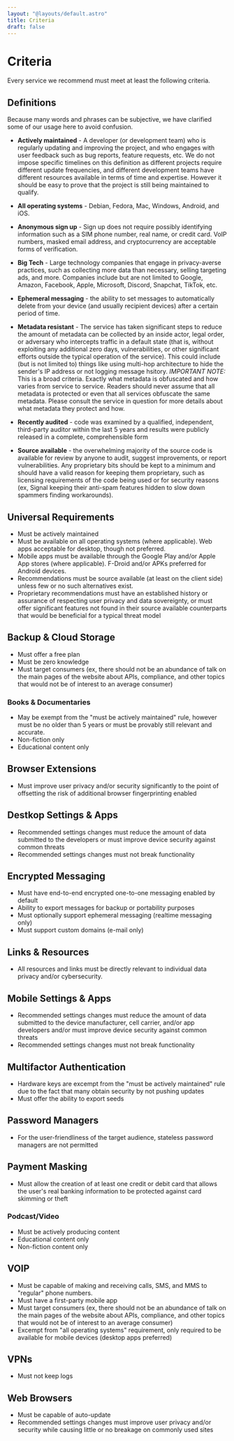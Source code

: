 ```yaml
---
layout: "@layouts/default.astro"
title: Criteria
draft: false
---
```


# Criteria

Every service we recommend must meet at least the following criteria.

## Definitions

Because many words and phrases can be subjective, we have clarified some of our usage here to avoid confusion.

* **Actively maintained** - A developer (or development team) who is regularly updating and improving the project, and who engages with user feedback such as bug reports, feature requests, etc. We do not impose specific timelines on this definition as different projects require different update frequencies, and different development teams have different resources available in terms of time and expertise. However it should be easy to prove that the project is still being maintained to qualify.

* **All operating systems** - Debian, Fedora, Mac, Windows, Android, and iOS.

* **Anonymous sign up** - Sign up does not require possibly identifying information such as a SIM phone number, real name, or credit card. VoIP numbers, masked email address, and cryptocurrency are acceptable forms of verification.

* **Big Tech** - Large technology companies that engage in privacy-averse practices, such as collecting more data than necessary, selling targeting ads, and more. Companies include but are not limited to Google, Amazon, Facebook, Apple, Microsoft, Discord, Snapchat, TikTok, etc.

* **Ephemeral messaging** - the ability to set messages to automatically delete from your device (and usually recipient devices) after a certain period of time.

* **Metadata resistant** - The service has taken significant steps to reduce the amount of metadata can be collected by an inside actor, legal order, or adversary who intercepts traffic in a default state (that is, without exploiting any additional zero days, vulnerabilities, or other significant efforts outside the typical operation of the service). This could include (but is not limited to) things like using multi-hop architecture to hide the sender's IP address or not logging message hsitory. _IMPORTANT NOTE:_ This is a broad criteria. Exactly what metadata is obfuscated and how varies from service to service. Readers should never assume that all metadata is protected or even that all services obfuscate the same metadata. Please consult the service in question for more details about what metadata they protect and how.

* **Recently audited** - code was examined by a qualified, independent, third-party auditor within the last 5 years and results were publicly released in a complete, comprehensible form

* **Source available** - the overwhelming majority of the source code is available for review by anyone to audit, suggest improvements, or report vulnerabilities. Any proprietary bits should be kept to a minimum and should have a valid reason for keeping them proprietary, such as licensing requirements of the code being used or for security reasons (ex, Signal keeping their anti-spam features hidden to slow down spammers finding workarounds).

## Universal Requirements

* Must be actively maintained
* Must be available on all operating systems (where applicable). Web apps acceptable for desktop, though not preferred.
* Mobile apps must be available through the Google Play and/or Apple App stores (where applicable). F-Droid and/or APKs preferred for Android devices.
* Recommendations must be source available (at least on the client side) unless few or no such alternatives exist.
* Proprietary recommendations must have an established history or assurance of respecting user privacy and data sovereignty, or must offer significant features not found in their source available counterparts that would be beneficial for a typical threat model

## Backup & Cloud Storage

* Must offer a free plan
* Must be zero knowledge
* Must target consumers (ex, there should not be an abundance of talk on the main pages of the website about APIs, compliance, and other topics that would not be of interest to an average consumer)

### Books & Documentaries
* May be exempt from the "must be actively maintained" rule, however must be no older than 5 years or must be provably still relevant and accurate.
* Non-fiction only
* Educational content only

## Browser Extensions
* Must improve user privacy and/or security significantly to the point of offsetting the risk of additional browser fingerprinting enabled

## Destkop Settings & Apps
* Recommended settings changes must reduce the amount of data submitted to the developers or must improve device security against common threats
* Recommended settings changes must not break functionality

## Encrypted Messaging
* Must have end-to-end encrypted one-to-one messaging enabled by default
* Ability to export messages for backup or portability purposes
* Must optionally support ephemeral messaging (realtime messaging only)
* Must support custom domains (e-mail only)

## Links & Resources
* All resources and links must be directly relevant to individual data privacy and/or cybersecurity.

## Mobile Settings & Apps
* Recommended settings changes must reduce the amount of data submitted to the device manufacturer, cell carrier, and/or app developers and/or must improve device security against common threats
* Recommended settings changes must not break functionality

## Multifactor Authentication
* Hardware keys are excempt from the "must be actively maintained" rule due to the fact that many obtain security by not pushing updates
* Must offer the ability to export seeds

## Password Managers
* For the user-friendliness of the target audience, stateless password managers are not permitted

## Payment Masking
* Must allow the creation of at least one credit or debit card that allows the user's real banking information to be protected against card skimming or theft

### Podcast/Video
* Must be actively producing content
* Educational content only
* Non-fiction content only

## VOIP
* Must be capable of making and receiving calls, SMS, and MMS to "regular" phone numbers.
* Must have a first-party mobile app
* Must target consumers (ex, there should not be an abundance of talk on the main pages of the website about APIs, compliance, and other topics that would not be of interest to an average consumer)
* Excempt from "all operating systems" requirement, only required to be available for mobile devices (desktop apps preferred)

## VPNs
* Must not keep logs

## Web Browsers
* Must be capable of auto-update
* Recommended settings changes must improve user privacy and/or security while causing little or no breakage on commonly used sites